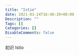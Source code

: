 ```yaml
---
title: "Istio"
date: 2021-03-24T16:40:20+08:00
Description: ""
Tags: []
Categories: []
DisableComments: false
---
```


初识 Istio